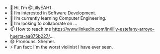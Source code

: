 - 👋 Hi, I’m @LillyEAH1
- 👀 I’m interested in Software Development.
- 🌱 I’m currently learning Computer Engineering.
- 💞️ I’m looking to collaborate on ...
- 📫 How to reach me https://www.linkedin.com/in/lilly-estefany-arroyo-huerta-aa875b227/...
- 😄 Pronouns: She/her.
- ⚡ Fun fact: I´m the worst violinist I have ever seen. 

<!---
LillyEAH1/LillyEAH1 is a ✨ special ✨ repository because its `README.md` (this file) appears on your GitHub profile.
You can click the Preview link to take a look at your changes.
--->
